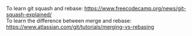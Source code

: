 To learn git squash and rebase: https://www.freecodecamp.org/news/git-squash-explained/ <br>
To learn the difference between merge and rebase: https://www.atlassian.com/git/tutorials/merging-vs-rebasing
